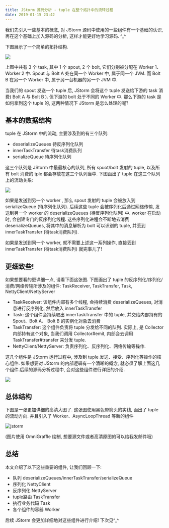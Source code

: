 ```yaml
---
title: JStorm 源码分析 - tuple 在整个拓扑中的流转过程
date: 2019-01-15 23:42
---
```


我们先引入一些基本的概念, 对 JStorm 源码中使用的一些组件有一个基础的认识, 再在这个基础上加入源码的分析, 这样才能更好地学习源码. ^_^

下图展示了一个简单的拓扑结构.

![](https://ws2.sinaimg.cn/large/006tNc79ly1fz9mrm6en3j30oy0baaa1.jpg)



上图中共有 3 个 task, 其中 1 个 spout, 2 个 bolt, 它们分别被分配在 Worker 1、Worker 2 中. Spout 与 Bolt A 处在同一个 Worker 中,  属于同一个 JVM. 而 Bolt B 在另一个 Worker 中, 属于另一台机器的另一个 JVM 中.

当我们的 spout 发送一个 tuple 后, JStorm 会将这个 tuple 发送给下游的 task 消费( Bolt A 与 Bolt B ).  但下游的 bolt 处于不同的 Worker 中. 那么下游的 task 是如何拿到这个 tuple 的, 这两种情况下 JStorm 是怎么处理的呢?

## 基本的数据结构

tuple 在 JStorm 中的流动, 主要涉及到的有三个队列:

- deserializeQueues 待反序列化队列
- innerTaskTransfer 待task消费队列
- serializeQueue 待序列化队列

这三个队列是 JStorm 中最最核心的队列, 所有 spuot/bolt 发射的 tuple, 以及所有 bolt 消费的 tple 都会存放在这三个队列当中. 下图画出了 tuple 在这三个队列上的流动关系:

![](https://ws3.sinaimg.cn/large/006tNc79ly1fz9msa2z9vj311g0ikwev.jpg)

如果是发送到另一个 worker , 那么 spout 发射的 tuple 会被放入到 serializeQueue (待序列化队列).  后续这些 tuple 会被序列化后通过网络传输, 发送到另一个 worker 的 deserializeQueues (待反序列化队列) 中.  worker 在启动时, 会创建专门的反序列化线程. 这些序列化进程会不断地去消费 deserializeQueues, 将其中的消息解析为 bolt 可以识别的 tuple, 并丢到 innerTaskTransfer (待task消费队列).

如果是发送到同一个 worker, 就不需要上述这一系列操作, 直接丢到 innerTaskTransfer (待task消费队列) 就完事儿了! 

## 更细致些!

如果想要看的更详细一点, 请看下面这张图. 下图画出了 tuple 的反序列化/序列化/消费/网络传输所涉及的组件: TaskReceiver, TaskTransfer, Task, NettyClient/NettyServer

- TaskReceiver: 该组件内部有多个线程, 会持续消费 deserializeQueues, 对消息进行反序列化, 然后放入 innerTaskTransfer
- Task: 这个组件会持续取出 innerTaskTransfer 中的 tuple, 并交给内部持有的 Spout、Bolt A、 Bolt B 的实例化对象去消费
- TaskTransfer: 这个组件负责将 tuple 分发给不同的队列. 实际上, 是 Collector 内部持有这个对象, 当我们调用 Collector#emit, 内部会去调用 TaskTransfer#transfer 来分发 tuple.
- NettyClient/NettyServer: 负责序列化、反序列化、网络传输等操作.

这几个组件是 JStorm 运行过程中, 涉及到 tuple 发送、接受、序列化等操作的核心组件. 如果想要对 JStorm 的内部逻辑有一个清晰的概念, 就必须了解上面这几个组件.后续的源码分析过程中, 会对这些组件进行详细的介绍.

![](https://ws4.sinaimg.cn/large/006tNc79ly1fz9lgy4955j30za0mmdgd.jpg)

## 总体结构

下图是一张更加详细的高清大图了. 这张图使用黑色带箭头的实线, 画出了 tuple 的流动方向. 并且引入了 Worker、AsyncLoopThread 等新的组件

![jstorm](https://ws4.sinaimg.cn/large/006tNc79ly1fzbmk4h1asj30u00ultmf.jpg)

 (图片使用 OmniGraffle 绘制, 想要源文件或者高清原图的可以给我发邮件哦)

## 总结

本文介绍了以下这些重要的组件, 让我们回顾一下:

- 队列 deserializeQueues/innerTaskTransfer/serializeQueue
- 序列化 NettyClient
- 反序列化 NettyServer
- tuple路由 TaskTransfer
- 执行业务代码 Task
- 各个组件的容器 Worker

后续 JStorm 会更加详细地对这些组件进行介绍! 下次见^_^

